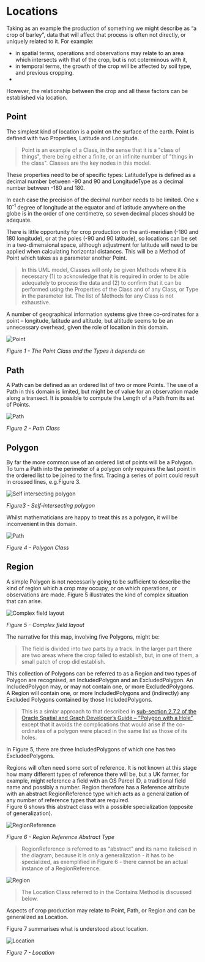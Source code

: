 # Locations
Taking as an example the production of something we might describe as “a crop of barley”, data that will affect that process is often not directly, or uniquely related to it.  For example:
- in spatial terms, operations and observations may relate to an area which intersects with that of the crop, but is not coterminous with it, 
- in temporal terms, the growth of the crop will be affected by soil type, and previous cropping.
-   
However, the relationship between the crop and all these factors can be established via location. 

## Point
The simplest kind of location is a point on the surface of the earth.  Point is defined with two Properties, Latitude and Longitude.  
>Point is an example of a Class, in the sense that it is a "class of things", there being either a finite, or an infinite number of "things in the class".  Classes are the key nodes in this model.


These properties need to be of specific types: LatitudeType is defined as a decimal number between -90 and 90 and LongitudeType as a decimal number between -180 and 180. 

In each case the precision of the decimal number needs to be limited.  One x 10<sup>-1</sup> degree of longitude at the equator and of latitude anywhere on the globe is in the order of one centimetre, so seven decimal places should be adequate.

There is little opportunity for crop production on the anti-meridian (-180 and 180 longitude), or at the poles (-90 and 90 latitude), so locations can be set in a two-dimensional space, although adjustment for latitude will need to be applied when calculating horizontal distances.
This will be a Method of Point which takes as a parameter another Point.
>In this UML model, Classes will only be given Methods where it is necessary (1) to acknowledge that it is required in order to be able adequately to process the data 
>and (2) to confirm that it can be performed using the Properties of the Class and of any Class, or Type in the parameter list.
>The list of Methods for any Class is not exhaustive.

A number of geographical information systems give three co-ordinates for a point – longitude, latitude and altitude, but altitude seems to be an unnecessary overhead, given the role of location in this domain.

![Point](http://www.plantuml.com/plantuml/proxy?cache=no&src=https://raw.github.com/Charles1625/crop-production-ontology/main/Locations/point.puml)

*Figure 1 - The Point Class and the Types it depends on*
## Path
A Path can be defined as an ordered list of two or more Points. 
The use of a Path in this domain is limited, but might be of value for an observation made along a transect. 
It is possible to compute the Length of a Path from its set of Points. 

![Path](http://www.plantuml.com/plantuml/proxy?cache=no&src=https://raw.github.com/Charles1625/crop-production-ontology/main/Locations/path.puml)

*Figure 2 - Path Class*

## Polygon
By far the more common use of an ordered list of points will be a Polygon.  To turn a Path into the perimeter of a polygon only requires the last point in the ordered list to be joined to the first.
Tracing a series of point could result in crossed lines, e.g.Figure 3.

![Self intersecting polygon](https://raw.github.com/Charles1625/crop-production-ontology/main/Locations/self-intersecting-polygon.png)

*Figure3 - Self-intersecting polygon*

Whilst mathematicians are happy to treat this as a polygon, it will be inconvenient in this domain.

![Path](http://www.plantuml.com/plantuml/proxy?cache=no&src=https://raw.github.com/Charles1625/crop-production-ontology/main/Locations/polygon.puml)

*Figure 4 - Polygon Class*

## Region
A simple Polygon is not necessarily going to be sufficient to describe the kind of region which a crop may occupy,
 or on which operations, or observations are made.  Figure 5 illustrates the kind of complex situation that 
can arise.

![Complex field layout](https://raw.github.com/Charles1625/crop-production-ontology/main/Locations/field-layout.png)

*Figure 5 - Complex field layout*

The narrative for this map, involving five Polygons, might be:
>The field is divided into two parts by a track.  In the larger part there are two areas where the crop failed to establish, but, in one of them, a small patch of crop did establish.
>
This collection of Polygons can be referred to as a Region and two types of Polygon are recognised, 
an IncludedPolygon and an ExcludedPolygon.  An IncludedPolygon may, or may not 
contain one, or more ExcludedPolygons.   
A Region will contain one, or more IncludedPolygons and (indirectly) any Excluded Polygons contained by 
those IncludedPolygons.
>This is a simlar approach to that described in [sub-section 2.7.2 of the Oracle Spatial and Graph Developer’s Guide – “Polygon with a Hole”](https://docs.oracle.com/database/121/SPATL/polygon-hole.htm#SPATL520 ), except that it avoids the complications that would arise if the co-ordinates of a polygon were placed in the same list as those of its holes.

In Figure 5, there are three IncludedPolygons of which one has two ExcludedPolygons.

Regions will often need some sort of reference.  It is not known at this stage how many different types of 
reference there will be, but a UK farmer, for example, might reference a field with an OS Parcel ID, a 
traditional field name and possibly a number.  Region therefore has a Reference attribute with an abstract 
RegionReference type which acts as a generalization of any number of reference types that are required.  
Figure 6 shows 
this abstract class with a possible specialization (opposite of generalization).

![RegionReference](http://www.plantuml.com/plantuml/proxy?cache=no&src=https://raw.github.com/Charles1625/crop-production-ontology/main/Locations/region-reference.puml)

*Figure 6 - Region Reference Abstract Type*

>RegionReference is referred to as "abstract" and its name italicised in the diagram, because it is only a
>generalization - it has to be specialized, as exemplified in Figure 6 - there cannot be an actual instance 
>of a RegionReference.

![Region](http://www.plantuml.com/plantuml/proxy?cache=no&src=https://raw.github.com/Charles1625/crop-production-ontology/main/Locations/region.puml)

>The Location Class referred to in the Contains Method is discussed below.

Aspects of crop production may relate to Point, Path, or Region and can be generalized as Location.  

Figure 7 summarises what is understood about location.

![Location](http://www.plantuml.com/plantuml/proxy?cache=no&src=https://raw.github.com/Charles1625/crop-production-ontology/main/Locations/location.puml)

*Figure 7 - Location*







